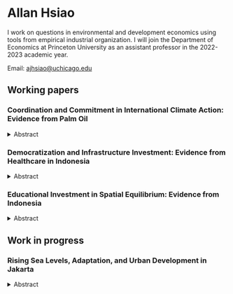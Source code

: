# Allan Hsiao

I work on questions in environmental and development economics using tools from empirical industrial organization. I will join the Department of Economics at Princeton University as an assistant professor in the 2022-2023 academic year.

Email: [ajhsiao@uchicago.edu](ajhsiao@uchicago.edu)

## Working papers

### Coordination and Commitment in International Climate Action: Evidence from Palm Oil
<details>
  <summary>Abstract</summary>
  Weak environmental regulation has global consequences. When domestic regulation fails, the international community can intervene by targeting emitters with import tariffs. I develop a dynamic empirical framework for evaluating import tariffs as a substitute for domestic regulation, and I apply it to the market for palm oil, a major driver of deforestation and one of the largest sources of emissions globally. Coordinated, committed tariffs reduce emissions by 39% relative to 40% under domestic regulation, but free-riding concerns undermine coordination and static incentives undermine commitment.
</details>

### Democratization and Infrastructure Investment: Evidence from Healthcare in Indonesia
<details>
  <summary>Abstract</summary>
  Does electoral accountability discipline public spending? After the fall of Suharto, Indonesia held local elections for the first time in decades. I use a dynamic discrete choice framework to study how democratization affected the spatial allocation of public investment in healthcare infrastructure. On one hand, democratization limits distortions from Suharto-era biases toward certain areas, such as those within the patronage network. On the other hand, spillover effects are less internalized as districts become more focused on their own constituents.
</details>

### Educational Investment in Spatial Equilibrium: Evidence from Indonesia
<details>
  <summary>Abstract</summary>
  This paper quantifies the long-run aggregate and distributional effects of Indonesia’s Sekolah Dasar INPRES program, one of the largest school construction programs in history. I do so with a spatial equilibrium model in which graduates migrate and seek employment nationally. I find that the program increased aggregate output by 8% and regional inequality by 12%, as migration fuels output gains but drains rural regions. Mobility magnifies these effects and generates an equity-efficiency tradeoff.
</details>

## Work in progress

### Rising Sea Levels, Adaptation, and Urban Development in Jakarta
<details>
  <summary>Abstract</summary>
  More than one-third of Jakarta will be below sea level by 2050, exposing much of the city to coastal flooding. In response, the Indonesian government has begun construction on a $40 billion sea wall. How effective is a sea wall compared to other policies, such as relocation subsidies or zoning reforms? To answer this question, I study the effects of flooding in Jakarta historically. I monetize the cost of flood risk by measuring its capitalization into land values, and I embed these costs in a spatial model of urban development to study how developers, firms, and individuals make location decisions in response to rising flood risk. In the short run, the sea wall reduces flood exposure more than other policies do, although it does so at high cost. In the long run, it increases the concentration of activity in flood-prone areas. Indeed, the proposed sea wall has already boosted investment in the city's coastal north – precisely the area most vulnerable to flooding as sea levels continue to rise.
</details>
